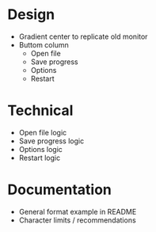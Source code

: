 # Design
- Gradient center to replicate old monitor
- Buttom column
    - Open file
    - Save progress
    - Options
    - Restart

# Technical
- Open file logic
- Save progress logic
- Options logic
- Restart logic

# Documentation
- General format example in README
- Character limits / recommendations
